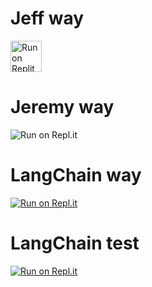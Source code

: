 # Jeff way

<img src="https://camo.githubusercontent.com/4fdc1843079a14e2175e44ac644c5d16502a2aca47322ab605e34e902a0fecf3/68747470733a2f2f7265706c69742e636f6d2f62616467652f6769746875622f736f786f6a2f6d616967726574" alt="Run on Replit" height="50" data-canonical-src="replit.com/new/github/jeff-burke/replit-test}" style="max-width: 100%;">

# Jeremy way

![Run on Repl.it](https://replit.com/badge/github/jeff-burke/replit-test)

# LangChain way

<a href="https://replit.com/new/github/jeff-burke/replit-test" rel="nofollow"><img src="https://camo.githubusercontent.com/a3fa6a5e8d5beb96bf4fb39d9ee84a35a2dcab0fcc038884ab93b1bc9091cb8d/68747470733a2f2f7265706c69742e636f6d2f62616467652f6769746875622f6c616e67636861696e2d61692f6c616e6773657276652d7265706c69742d74656d706c617465" alt="Run on Repl.it" data-canonical-src="https://replit.com/badge/github/jeff-burke/replit-test" style="max-width: 100%;"></a>

# LangChain test
[![Run on Repl.it](https://replit.com/badge/github/)](https://replit.com/new/github/langchain-ai/langserve-replit-template)
